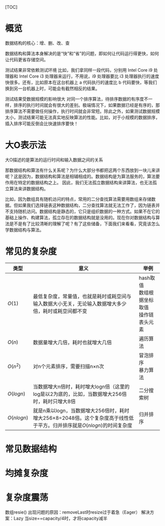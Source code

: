 [TOC]

# 概览

数据结构的核心：增、删、改、查

数据结构和算法本身解决的是“快”和“省”的问题，即如何让代码运行得更快，如何让代码更省存储空间。


测试结果非常依赖测试环境
比如，我们拿同样一段代码，分别用 Intel Core i9 处理器和 Intel Core i3 处理器来运行，不用说，i9 处理器要比 i3 处理器执行的速度快很多。还有，比如原本在这台机器上 a 代码执行的速度比 b 代码要快，等我们换到另一台机器上时，可能会有截然相反的结果。

测试结果受数据规模的影响很大
对同一个排序算法，待排序数据的有序度不一样，排序的执行时间就会有很大的差别。极端情况下，如果数据已经是有序的，那排序算法不需要做任何操作，执行时间就会非常短。除此之外，如果测试数据规模太小，测试结果可能无法真实地反映算法的性能。比如，对于小规模的数据排序，插入排序可能反倒会比快速排序要快！



# 大O表示法


大O描述的是算法的运行时间和输入数据之间的关系

那数据结构和算法有什么关系呢？为什么大部分书都把这两个东西放到一块儿来讲呢？这是因为，数据结构和算法是相辅相成的。数据结构是为算法服务的，算法要作用在特定的数据结构之上。 因此，我们无法孤立数据结构来讲算法，也无法孤立算法来讲数据结构。

比如，因为数组具有随机访问的特点，常用的二分查找算法需要用数组来存储数据。但如果我们选择链表这种数据结构，二分查找算法就无法工作了，因为链表并不支持随机访问。数据结构是静态的，它只是组织数据的一种方式。如果不在它的基础上操作、构建算法，孤立存在的数据结构就是没用的。现在你对数据结构与算法是不是有了比较清晰的理解了呢？有了这些储备，下面我们来看看，究竟该怎么学数据结构与算法。

# 常见的复杂度

| 类型       | 意义                                                         | 举例                                             |
| ---------- | ------------------------------------------------------------ | ------------------------------------------------ |
| $O(1)$     | 最低复杂度，常量值，也就是耗时或耗空间与输入数据大小无关，无论输入数据增大多少倍，耗时或耗空间都不变 | hash取值</br>数组根据坐标取值</br>操作链表头元素 |
| $O(n)$     | 数据量增大几倍，耗时也就增大几倍                             | 遍历算法                                         |
| $O(n^2)$   | 对n个元素排序，需要扫描n×n次                                 | 冒泡排序</br>暴力算法                            |
| $O(logn)$  | 当数据增大n倍时，耗时增大logn倍（这里的log是以2为底的，比如，当数据增大256倍时，耗时只增大8倍 | 二分搜索树                                       |
| $O(nlogn)$ | 就是n乘以logn，当数据增大256倍时，耗时增大256×8=2048倍。这个复杂度高于线性低于平方。归并排序就是$O(nlogn)$的时间复杂度 | 归并排序                                         |

# 常见数据结构

# 均摊复杂度

# 复杂度震荡

数组resie()
出现问题的原因：removeLast时resize过于着急（Eager）
解决方案：Lazy
当size==capacity/4时，才将capacity减半